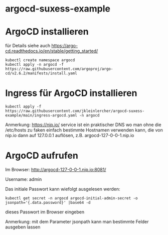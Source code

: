 # argocd-suxess-example

# ArgoCD installieren

für Details siehe auch https://argo-cd.readthedocs.io/en/stable/getting_started/

```
kubectl create namespace argocd
kubectl apply -n argocd -f https://raw.githubusercontent.com/argoproj/argo-cd/v2.6.2/manifests/install.yaml
```

# Ingress für ArgoCD installieren
``` 
kubectl apply -f https://raw.githubusercontent.com/jkleinlercher/argocd-suxess-example/main/ingress-argocd.yaml -n argocd
```

Anmerkung:
https://nip.io/ service ist ein praktischer DNS wo man ohne die /etc/hosts zu faken einfach bestimmte Hostnamen verwenden kann, die von nip.io  dann auf 127.0.0.1 auflösen, z.B. argocd-127-0-0-1.nip.io

# ArgoCD aufrufen

Im Browser: http://argocd-127-0-0-1.nip.io:8081/

Username: admin

Das initiale Passwort kann wiefolgt ausgelesen werden: 

```
kubectl get secret -n argocd argocd-initial-admin-secret -o jsonpath='{.data.password}' |base64 -d
```
dieses Passwort im Browser eingeben

Anmerkung: mit dem Parameter jsonpath kann man bestimmte Felder ausgeben lassen


